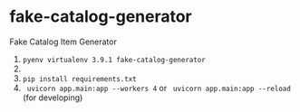 # fake-catalog-generator
Fake Catalog Item Generator 

1. `pyenv virtualenv 3.9.1 fake-catalog-generator`
2. 
3. `pip install requirements.txt`
4. ` uvicorn app.main:app --workers 4` or ` uvicorn app.main:app --reload` (for developing)
